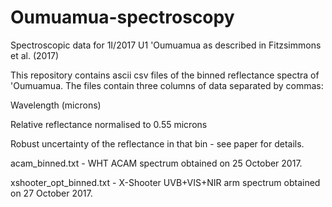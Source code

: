 # Oumuamua-spectroscopy
Spectroscopic data for 1I/2017 U1 'Oumuamua as described in Fitzsimmons et al. (2017)

This repository contains ascii csv files of the binned reflectance spectra of 'Oumuamua. The files contain three columns of data separated by commas:

Wavelength (microns)

Relative reflectance normalised to 0.55 microns

Robust uncertainty of the reflectance in that bin - see paper for details.


acam_binned.txt - WHT ACAM spectrum obtained on 25 October 2017.

xshooter_opt_binned.txt - X-Shooter UVB+VIS+NIR arm spectrum obtained on 27 October 2017.
